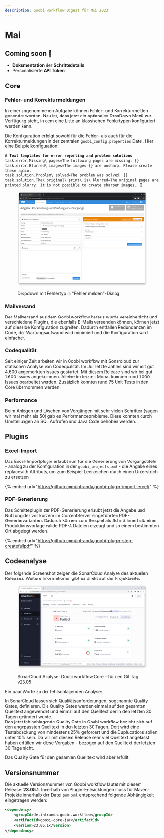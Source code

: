 ```yaml
---
description: Goobi workflow Digest für Mai 2023
---
```


# Mai

## Coming soon :rocket:

* **Dokumentation** der **Schrittedetails**
* Personalisierte **API Token**

## Core

### Fehler- und Korrekturmeldungen

In einer angenommenen Aufgabe können Fehler- und Korrekturmelden gesendet werden. Neu ist, dass jetzt ein optionales DropDown Menü zur Verfügung steht, in dem eine Liste an klassischen Fehlertypen konfiguriert werden kann.&#x20;

Die Konfiguration erfolgt sowohl für die Fehler- als auch für die Korrekturmeldungen in der zentralen `goobi_config.properties` Datei. Hier eine Beispielkonfiguration:

<pre class="language-properties"><code class="lang-properties"><strong># Text templates for error reporting and problem solutions
</strong>task.error.Missing\ pages=The following pages are missing: {}
task.error.Blurred\ images=The images {} are unsharp. Please create these again.
task.solution.Problem\ solved=The problem was solved. {}
task.solution.The\ original\ print\ is\ blurred=The original pages are printed blurry. It is not possible to create sharper images. {}
</code></pre>

<figure><img src="../.gitbook/assets/23.05_DE_report-types.png" alt=""><figcaption><p>Dropdown mit Fehlertyp in "Fehler melden"-Dialog</p></figcaption></figure>

### Mailversand

Der Mailversand aus dem Goobi workflow heraus wurde vereinheitlicht und verschiedene Plugins, die ebenfalls E-Mails versenden können, können jetzt auf dieselbe Konfiguration zugreifen. Dadurch entfallen Redundanzen im Code, der Wartungsaufwand wird minimiert und die Konfiguration wird einfacher.

### Codequalität

Seit einiger Zeit arbeiten wir in Goobi workflow mit Sonarcloud zur statischen Analyse von Codequalität. Im Juli letzte Jahres sind wir mit gut 4.600 angemerkten Issues gestartet. Mit diesem Release sind wir bei gut 1.600 Issues angekommen. Alleine im letzten Monat konnten rund 1.000 Issues bearbeitet werden. Zusätzlich konnten rund 75 Unit Tests in den Core übernommen werden.

### Performance

Beim Anlegen und Löschen von Vorgängen mit sehr vielen Schritten (sagen wir mal mehr als 50) gab es Performanceprobleme. Diese konnten durch Umstellungen an SQL Aufrufen und Java Code behoben werden.

## Plugins

### Excel-Import

Das Excel-Importplugin erlaubt nun für die Generierung von Vorgangstiteln - analog zu der Konfiguration in der `goobi_projects.xml` - die Angabe eines replacewith Attributs, um zum Beispiel Leerzeichen durch einen Unterstrich zu ersetzen

{% embed url="https://github.com/intranda/goobi-plugin-import-excel/" %}

### PDF-Generierung

Das Schritteplugin zur PDF-Generierung erlaubt jetzt die Angabe und Nutzung der vor kurzem im ContentServer eingeführten PDF-Generiervarianten. Dadurch können zum Beispiel als Schritt innerhalb einer Produktionsvorlage valide PDF-A Dateien erzeugt und an einem bestimmten Ort abgelegt werden.

{% embed url="https://github.com/intranda/goobi-plugin-step-createfullpdf" %}

## Codeanalyse

Der folgende Screenshot zeigen die SonarCloud Analyse des aktuellen Releases. Weitere Informationen gibt es direkt auf der Projektseite.

<figure><img src="../.gitbook/assets/23.05_sonar-workflow.png" alt=""><figcaption><p>SonarCloud Analyse: Goobi workflow Core - für den Git Tag v23.05</p></figcaption></figure>

Ein paar Worte zu der fehlschlagenden Analyse:&#x20;

In SonarCloud lassen sich Qualitätsanforderungen, sogenannte Quality Gates, definieren. Die Quality Gates werden einmal auf den gesamten Quelltext angewendet und einmal auf den Quelltext der in den letzten 30 Tagen geändert wurde. \
Das jetzt fehlschlagende Quality Gate in Goobi workflow bezieht sich auf den angepassten Quelltext in den letzten 30 Tagen. Dort wird eine Testabdeckung von mindestens 25% gefordert und die Duplucations sollen unter 10% sein. Da wir mit diesem Release sehr viel Quelltext angefasst haben erfüllen wir diese Vorgaben - bezogen auf den Quelltext der letzten 30 Tage nicht.&#x20;

Das Quality Gate für den gesamten Quelltext wird aber erfüllt.

## Versionsnummer

Die aktuelle Versionsnummer von Goobi workflow lautet mit diesem Release: **23.05.1**. Innerhalb von Plugin-Entwicklungen muss für Maven-Projekte innerhalb der Datei `pom.xml` entsprechend folgende Abhängigkeit eingetragen werden:&#x20;

```xml
<dependency>
    <groupId>de.intranda.goobi.workflow</groupId>
    <artifactId>goobi-core-jar</artifactId>
    <version>23.05.1</version>
</dependency>
```
